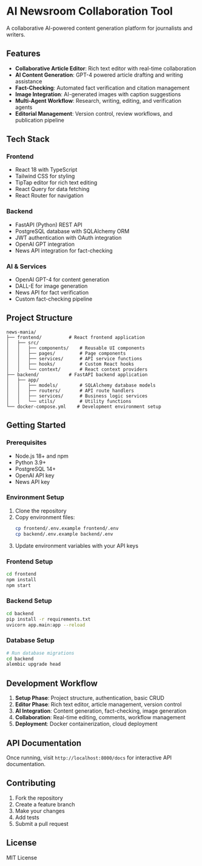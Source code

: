 # AI Newsroom Collaboration Tool

A collaborative AI-powered content generation platform for journalists and writers.

## Features

- **Collaborative Article Editor**: Rich text editor with real-time collaboration
- **AI Content Generation**: GPT-4 powered article drafting and writing assistance
- **Fact-Checking**: Automated fact verification and citation management
- **Image Integration**: AI-generated images with caption suggestions
- **Multi-Agent Workflow**: Research, writing, editing, and verification agents
- **Editorial Management**: Version control, review workflows, and publication pipeline

## Tech Stack

### Frontend
- React 18 with TypeScript
- Tailwind CSS for styling
- TipTap editor for rich text editing
- React Query for data fetching
- React Router for navigation

### Backend
- FastAPI (Python) REST API
- PostgreSQL database with SQLAlchemy ORM
- JWT authentication with OAuth integration
- OpenAI GPT integration
- News API integration for fact-checking

### AI & Services
- OpenAI GPT-4 for content generation
- DALL-E for image generation
- News API for fact verification
- Custom fact-checking pipeline

## Project Structure

```
news-mania/
├── frontend/          # React frontend application
│   ├── src/
│   │   ├── components/    # Reusable UI components
│   │   ├── pages/         # Page components
│   │   ├── services/      # API service functions
│   │   ├── hooks/         # Custom React hooks
│   │   └── context/       # React context providers
├── backend/           # FastAPI backend application
│   ├── app/
│   │   ├── models/        # SQLAlchemy database models
│   │   ├── routers/       # API route handlers
│   │   ├── services/      # Business logic services
│   │   └── utils/         # Utility functions
└── docker-compose.yml    # Development environment setup
```

## Getting Started

### Prerequisites
- Node.js 18+ and npm
- Python 3.9+
- PostgreSQL 14+
- OpenAI API key
- News API key

### Environment Setup

1. Clone the repository
2. Copy environment files:
   ```bash
   cp frontend/.env.example frontend/.env
   cp backend/.env.example backend/.env
   ```
3. Update environment variables with your API keys

### Frontend Setup
```bash
cd frontend
npm install
npm start
```

### Backend Setup
```bash
cd backend
pip install -r requirements.txt
uvicorn app.main:app --reload
```

### Database Setup
```bash
# Run database migrations
cd backend
alembic upgrade head
```

## Development Workflow

1. **Setup Phase**: Project structure, authentication, basic CRUD
2. **Editor Phase**: Rich text editor, article management, version control
3. **AI Integration**: Content generation, fact-checking, image generation
4. **Collaboration**: Real-time editing, comments, workflow management
5. **Deployment**: Docker containerization, cloud deployment

## API Documentation

Once running, visit `http://localhost:8000/docs` for interactive API documentation.

## Contributing

1. Fork the repository
2. Create a feature branch
3. Make your changes
4. Add tests
5. Submit a pull request

## License

MIT License